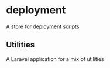 # deployment
A store for deployment scripts

## Utilities
A Laravel application for a mix of utilities
